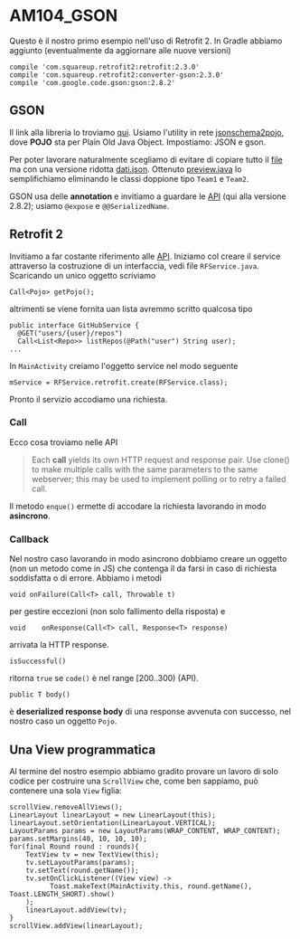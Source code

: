 # AM104_GSON

Questo è il nostro primo esempio nell'uso di Retrofit 2. In Gradle abbiamo aggiunto (eventualmente da aggiornare alle nuove versioni)
```
compile 'com.squareup.retrofit2:retrofit:2.3.0'
compile 'com.squareup.retrofit2:converter-gson:2.3.0'
compile 'com.google.code.gson:gson:2.8.2'
```

## GSON

Il link alla libreria lo troviamo [qui](https://github.com/google/gson). Usiamo l'utility in rete [jsonschema2pojo](http://www.jsonschema2pojo.org/), dove **POJO** sta per Plain Old Java Object. Impostiamo: JSON e gson.  

Per poter lavorare naturalmente scegliamo di evitare di copiare tutto il [file](https://raw.githubusercontent.com/opendatajson/football.json/master/2016-17/it.1.json) ma con una versione ridotta [dati.json](dati.json). Ottenuto [preview.java](preview.java) lo semplifichiamo eliminando le classi doppione tipo `Team1` e `Team2`.

GSON usa delle **annotation** e invitiamo a guardare le [API](http://www.javadoc.io/doc/com.google.code.gson/gson/2.8.2) (qui alla versione 2.8.2); usiamo `@expose` e `@@SerializedName`.

## Retrofit 2

Invitiamo a far costante riferimento alle [API](http://square.github.io/retrofit/2.x/retrofit/). Iniziamo col creare il service attraverso la costruzione di un interfaccia, vedi file `RFService.java`. Scaricando un unico oggetto scriviamo
```
Call<Pojo> getPojo();
```
altrimenti se viene fornita uan lista avremmo scritto qualcosa tipo
```
public interface GitHubService {
  @GET("users/{user}/repos")
  Call<List<Repo>> listRepos(@Path("user") String user);
...
```
In `MainActivity` creiamo l'oggetto service nel modo seguente
```
mService = RFService.retrofit.create(RFService.class);
```
Pronto il servizio accodiamo una richiesta.

### Call

Ecco cosa troviamo nelle API

> Each **call** yields its own HTTP request and response pair. Use clone() to make multiple calls with the same parameters to the same webserver; this may be used to implement polling or to retry a failed call.

Il metodo `enque()` ermette di accodare la richiesta lavorando in modo **asincrono**.

### Callback

Nel nostro caso lavorando in modo asincrono dobbiamo creare un oggetto (non un metodo come in JS) che contenga il da farsi in caso di richiesta soddisfatta o di errore. Abbiamo i metodi
```
void onFailure(Call<T> call, Throwable t)
```
per gestire eccezioni (non solo fallimento della risposta) e
```
void 	onResponse(Call<T> call, Response<T> response)
```
arrivata la HTTP response.
```
isSuccessful()
```
ritorna `true` se `code()` è nel range [200..300) (API).
```
public T body()
```
è **deserialized response body** di una response avvenuta con successo, nel nostro caso un oggetto `Pojo`.

## Una View programmatica

Al termine del nostro esempio abbiamo gradito provare un lavoro di solo codice per costruire una `ScrollView` che, come ben sappiamo, può contenere una sola `View` figlia:
```
scrollView.removeAllViews();
LinearLayout linearLayout = new LinearLayout(this);
linearLayout.setOrientation(LinearLayout.VERTICAL);
LayoutParams params = new LayoutParams(WRAP_CONTENT, WRAP_CONTENT);
params.setMargins(40, 10, 10, 10);
for(final Round round : rounds){
    TextView tv = new TextView(this);
    tv.setLayoutParams(params);
    tv.setText(round.getName());
    tv.setOnClickListener((View view) ->
          Toast.makeText(MainActivity.this, round.getName(), Toast.LENGTH_SHORT).show()
    );
    linearLayout.addView(tv);
}
scrollView.addView(linearLayout);
```
